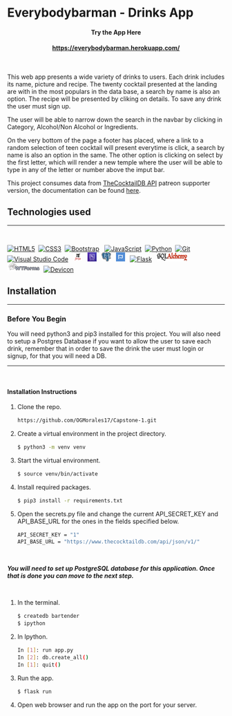 # Everybodybarman - Drinks App


#### <div align='center'>Try the App Here</div>  
#### <div align='center'>https://everybodybarman.herokuapp.com/</div>  


<br>

 This web app presents a wide variety of drinks to users. Each drink includes its name, picture and recipe. The twenty cocktail presented at the landing are with in the most populars in the data base, a search by name is also an option. The recipe will be presented by cliking on details. To save any drink the user must sign up.
 

 The user will be able to narrow down the search in the navbar by clicking in Category, Alcohol/Non Alcohol or Ingredients.

 

 On the very bottom of the page a footer has placed, where a link to a random selection of teen cocktail will present everytime is click, a search by name is also an option in the same. The other option is clicking on select by the first letter, which will render a new temple where the user will be able to type in any of the letter or number above the imput bar.
  
 This project consumes data from <a>[TheCocktailDB API](https://www.thecocktaildb.com/)</a> patreon supporter version, the documentation can be found  <a>[here](https://www.thecocktaildb.com/api.php)</a>. 
<br> 


## Technologies used
<hr>

<br>


 <a href="https://www.w3.org/TR/html5/" title="HTML5"><img src="https://cdn.jsdelivr.net/gh/devicons/devicon/icons/html5/html5-original.svg" alt="HTML5" width="21px" height="21px"></a> &nbsp;<a href="https://www.w3.org/TR/CSS/" title="CSS3"><img src="https://cdn.jsdelivr.net/gh/devicons/devicon/icons/css3/css3-original.svg" alt="CSS3" width="21px" height="21px"></a> &nbsp;<a href="https://getbootstrap.com/" title="Bootstrap"><img src="https://cdn.jsdelivr.net/gh/devicons/devicon/icons/bootstrap/bootstrap-original.svg" alt="Bootstrap" width="21px" height="21px"></a> &nbsp; <a href="https://developer.mozilla.org/en-US/docs/Web/JavaScript" title="JavaScript"><img src="https://cdn.jsdelivr.net/gh/devicons/devicon/icons/javascript/javascript-original.svg" alt="JavaScript" width="21px" height="21px"></a> &nbsp;<a href="https://www.python.org/" title="Python"><img src="https://cdn.jsdelivr.net/gh/devicons/devicon/icons/python/python-original.svg" alt="Python" width="21px" height="21px"></a> &nbsp;<a href="https://git-scm.com/" title="Git"><img src="https://cdn.jsdelivr.net/gh/devicons/devicon/icons/git/git-original.svg" alt="Git" width="21px" height="21px"></a> &nbsp;<a href="https://code.visualstudio.com/" title="Visual Studio Code"><img src="https://cdn.jsdelivr.net/gh/devicons/devicon/icons/vscode/vscode-original.svg" alt="Visual Studio Code" width="21px" height="21px"></a> &nbsp; <a href="https://jinja.palletsprojects.com/en/3.0.x/" title="JINJA"><img src="readme_files/jinja2.png" alt="JINJA" width="21px" height="21px" style="background-color: white"></a> &nbsp; <a href="https://www.heroku.com/" title="Heroku"><img src="readme_files/heroku.jpeg" alt="Heroku" width="21px" height="21px"></a> &nbsp; <a href="https://www.postgresql.org/" title="Postgres"><img src="readme_files/postgres.png" alt="Postgres" width="21px" height="21px"></a> &nbsp; <a href="https://fontawesome.com/" title="FontAwesome"><img src="readme_files/fontawesome.png" alt="FontAwesome" width="21px" height="21px"></a> &nbsp; <a href="https://flask.palletsprojects.com/en/1.1.x/" title="Flask"><img src="https://cdn.jsdelivr.net/gh/devicons/devicon/icons/flask/flask-original.svg" alt="Flask" width="40px" height="21px" style="background-color: white"></a> &nbsp; <a href="https://www.sqlalchemy.org/" title="Git"><img src="readme_files/sql_alchemy_logo.jpeg" alt="WTForms" width="70px" height="21px"></a> &nbsp; <a href="https://wtforms.readthedocs.io/en/2.3.x/#" title="WTForms"><img src="readme_files/wtforms.png" alt="SQLAlchemy" width="80px" height="21px"></a>&nbsp;<a href="https://devicon.dev/" title="Devicon"><img src="https://cdn.jsdelivr.net/gh/devicons/devicon/icons/devicon/devicon-original.svg" alt="Devicon" width="80px" height="21px"></a>


## Installation 
<hr>

### Before You Begin
You will need python3 and pip3 installed for this project. You will also need to setup a Postgres Database if you want to allow the user to save each drink, remember that in order to save the drink the user must login or signup, for that you will need a DB.
<br>
<hr>
<br>

#### Installation Instructions

1. Clone the repo.
    ```sh
    https://github.com/OGMorales17/Capstone-1.git
    ```

2. Create a virtual environment in the project directory.
    ```sh 
    $ python3 -m venv venv
    ```

3. Start the virtual environment.
    ```sh
    $ source venv/bin/activate
    ```

4. Install required packages.
    ```sh
    $ pip3 install -r requirements.txt
    ```

5. Open the secrets.py file and change the current API_SECRET_KEY and API_BASE_URL for the ones in the fields specified below. 

   
    ```sh
    API_SECRET_KEY = "1"
    API_BASE_URL = "https://www.thecocktaildb.com/api/json/v1/"
    ```
<br>  


_**You will need to set up PostgreSQL database for this application. Once that is done you can move to the next step.**_

<br>  

1. In the terminal.
    ```sh
    $ createdb bartender
    $ ipython
    ```

2. In Ipython.
    ```sh
    In [1]: run app.py
    In [2]: db.create_all()
    In [1]: quit()

    ```

3. Run the app.
    ```sh 
    $ flask run
    ```

4.  Open web browser and run the app on the port for your server.
